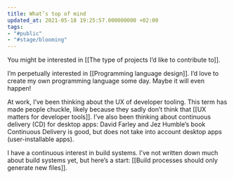 ```yaml
---
title: What’s top of mind
updated_at: 2021-05-18 19:25:57.000000000 +02:00
tags:
- "#public"
- "#stage/blooming"
---
```



You might be interested in [[The type of projects I’d like to contribute to]].

I’m perpetually interested in [[Programming language design]]. I’d love to create my own programming language some day. Maybe it will even happen!

At work, I’ve been thinking about the UX of developer tooling. This term has made people chuckle, likely because they sadly don’t think that [[UX matters for developer tools]]. I’ve also been thinking about continuous delivery (CD) for desktop apps: David Farley and Jez Humble’s book Continuous Delivery is good, but does not take into account desktop apps (user-installable apps).

I have a continuous interest in build systems. I’ve not written down much about build systems yet, but here’s a start: [[Build processes should only generate new files]].